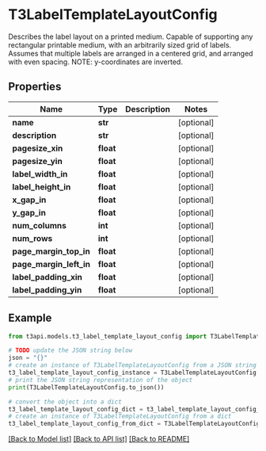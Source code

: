 # T3LabelTemplateLayoutConfig

Describes the label layout on a printed medium. Capable of supporting any rectangular printable medium, with an arbitrarily sized grid of labels. Assumes that multiple labels are arranged in a centered grid, and arranged with even spacing. NOTE: y-coordinates are inverted. 

## Properties

Name | Type | Description | Notes
------------ | ------------- | ------------- | -------------
**name** | **str** |  | [optional] 
**description** | **str** |  | [optional] 
**pagesize_xin** | **float** |  | [optional] 
**pagesize_yin** | **float** |  | [optional] 
**label_width_in** | **float** |  | [optional] 
**label_height_in** | **float** |  | [optional] 
**x_gap_in** | **float** |  | [optional] 
**y_gap_in** | **float** |  | [optional] 
**num_columns** | **int** |  | [optional] 
**num_rows** | **int** |  | [optional] 
**page_margin_top_in** | **float** |  | [optional] 
**page_margin_left_in** | **float** |  | [optional] 
**label_padding_xin** | **float** |  | [optional] 
**label_padding_yin** | **float** |  | [optional] 

## Example

```python
from t3api.models.t3_label_template_layout_config import T3LabelTemplateLayoutConfig

# TODO update the JSON string below
json = "{}"
# create an instance of T3LabelTemplateLayoutConfig from a JSON string
t3_label_template_layout_config_instance = T3LabelTemplateLayoutConfig.from_json(json)
# print the JSON string representation of the object
print(T3LabelTemplateLayoutConfig.to_json())

# convert the object into a dict
t3_label_template_layout_config_dict = t3_label_template_layout_config_instance.to_dict()
# create an instance of T3LabelTemplateLayoutConfig from a dict
t3_label_template_layout_config_from_dict = T3LabelTemplateLayoutConfig.from_dict(t3_label_template_layout_config_dict)
```
[[Back to Model list]](../README.md#documentation-for-models) [[Back to API list]](../README.md#documentation-for-api-endpoints) [[Back to README]](../README.md)


